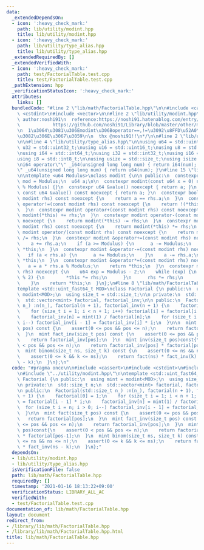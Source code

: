 ```yaml
---
data:
  _extendedDependsOn:
  - icon: ':heavy_check_mark:'
    path: lib/utility/modint.hpp
    title: lib/utility/modint.hpp
  - icon: ':heavy_check_mark:'
    path: lib/utility/type_alias.hpp
    title: lib/utility/type_alias.hpp
  _extendedRequiredBy: []
  _extendedVerifiedWith:
  - icon: ':heavy_check_mark:'
    path: test/FactorialTable.test.cpp
    title: test/FactorialTable.test.cpp
  _pathExtension: hpp
  _verificationStatusIcon: ':heavy_check_mark:'
  attributes:
    links: []
  bundledCode: "#line 2 \"lib/math/FactorialTable.hpp\"\n\n#include <cassert>\n#include\
    \ <cstdint>\n#include <vector>\n\n#line 2 \"lib/utility/modint.hpp\"\n\n/*\n \
    \ author:noshi91\n  reference:https://noshi91.hatenablog.com/entry/2019/03/31/174006\n\
    \            https://github.com/noshi91/Library/blob/master/other/modint.cpp\n\
    \n  1\u3064\u3081\u306Emodint\u306Boperator==,!=\u3092\u8FFD\u52A0\u3057\u305F\
    \u3082\u306E\u3067\u3059\n\n  thx @noshi91!!\n*/\n\n#line 2 \"lib/utility/type_alias.hpp\"\
    \n\n#line 4 \"lib/utility/type_alias.hpp\"\n\nusing u64 = std::uint64_t;\nusing\
    \ u32 = std::uint32_t;\nusing u16 = std::uint16_t;\nusing u8 = std::uint8_t;\n\
    \nusing i64 = std::int64_t;\nusing i32 = std::int32_t;\nusing i16 = std::int16_t;\n\
    using i8 = std::int8_t;\n\nusing usize = std::size_t;\nusing isize = std::ptrdiff_t;\n\
    \ni64 operator\"\" _i64(unsigned long long num) { return i64(num); }\n\nu64 operator\"\
    \" _u64(unsigned long long num) { return u64(num); }\n#line 15 \"lib/utility/modint.hpp\"\
    \n\ntemplate <u64 Modulus>\nclass modint {\n\n public:\n  constexpr static u64\
    \ mod = Modulus;\n  u64 a;\n\n  constexpr modint(const u64 x = 0) noexcept : a(x\
    \ % Modulus) {}\n  constexpr u64 &value() noexcept { return a; }\n  constexpr\
    \ const u64 &value() const noexcept { return a; }\n  constexpr bool operator==(const\
    \ modint rhs) const noexcept {\n    return a == rhs.a;\n  }\n  constexpr bool\
    \ operator!=(const modint rhs) const noexcept {\n    return !(*this == rhs);\n\
    \  }\n  constexpr modint operator+(const modint rhs) const noexcept {\n    return\
    \ modint(*this) += rhs;\n  }\n  constexpr modint operator-(const modint rhs) const\
    \ noexcept {\n    return modint(*this) -= rhs;\n  }\n  constexpr modint operator*(const\
    \ modint rhs) const noexcept {\n    return modint(*this) *= rhs;\n  }\n  constexpr\
    \ modint operator/(const modint rhs) const noexcept {\n    return modint(*this)\
    \ /= rhs;\n  }\n  constexpr modint &operator+=(const modint rhs) noexcept {\n\
    \    a += rhs.a;\n    if (a >= Modulus) {\n      a -= Modulus;\n    }\n    return\
    \ *this;\n  }\n  constexpr modint &operator-=(const modint rhs) noexcept {\n \
    \   if (a < rhs.a) {\n      a += Modulus;\n    }\n    a -= rhs.a;\n    return\
    \ *this;\n  }\n  constexpr modint &operator*=(const modint rhs) noexcept {\n \
    \   a = a * rhs.a % Modulus;\n    return *this;\n  }\n  constexpr modint &operator/=(modint\
    \ rhs) noexcept {\n    u64 exp = Modulus - 2;\n    while (exp) {\n      if (exp\
    \ % 2) {\n        *this *= rhs;\n      }\n      rhs *= rhs;\n      exp /= 2;\n\
    \    }\n    return *this;\n  }\n};\n#line 8 \"lib/math/FactorialTable.hpp\"\n\n\
    template <std::uint_fast64_t MOD>\nclass Factorial {\n public:\n  using mint =\
    \ modint<MOD>;\n  using size_t = std::size_t;\n\n private:\n  std::size_t n;\n\
    \  std::vector<mint> factorial, factorial_inv;\n\n public:\n  Factorial(std::size_t\
    \ n_) :n(n_), factorial(n + 1), factorial_inv(n + 1) {\n    factorial[0] = 1;\n\
    \    for (size_t i = 1; i < n + 1; i++) factorial[i] = factorial[i - 1] * i;\n\
    \    factorial_inv[n] = mint(1) / factorial[n];\n    for (size_t i = n; i > 0;\
    \ i--) factorial_inv[i - 1] = factorial_inv[i] * i;\n  }\n\n  mint fact(size_t\
    \ pos) const {\n    assert(0 <= pos && pos <= n);\n    return factorial[pos];\n\
    \  }\n  mint fact_inv(size_t pos) const {\n    assert(0 <= pos && pos <= n);\n\
    \    return factorial_inv[pos];\n  }\n  mint inv(size_t pos)const{\n    assert(0\
    \ < pos && pos <= n);\n    return factorial_inv[pos] * factorial[pos-1];\n  }\n\
    \  mint binom(size_t ns, size_t k) const {\n    assert(0 <= ns && ns <= n);\n\
    \    assert(0 <= k && k <= ns);\n    return fact(ns) * fact_inv(k) * fact_inv(ns\
    \ - k);\n  }\n};\n"
  code: "#pragma once\n\n#include <cassert>\n#include <cstdint>\n#include <vector>\n\
    \n#include \"../utility/modint.hpp\"\n\ntemplate <std::uint_fast64_t MOD>\nclass\
    \ Factorial {\n public:\n  using mint = modint<MOD>;\n  using size_t = std::size_t;\n\
    \n private:\n  std::size_t n;\n  std::vector<mint> factorial, factorial_inv;\n\
    \n public:\n  Factorial(std::size_t n_) :n(n_), factorial(n + 1), factorial_inv(n\
    \ + 1) {\n    factorial[0] = 1;\n    for (size_t i = 1; i < n + 1; i++) factorial[i]\
    \ = factorial[i - 1] * i;\n    factorial_inv[n] = mint(1) / factorial[n];\n  \
    \  for (size_t i = n; i > 0; i--) factorial_inv[i - 1] = factorial_inv[i] * i;\n\
    \  }\n\n  mint fact(size_t pos) const {\n    assert(0 <= pos && pos <= n);\n \
    \   return factorial[pos];\n  }\n  mint fact_inv(size_t pos) const {\n    assert(0\
    \ <= pos && pos <= n);\n    return factorial_inv[pos];\n  }\n  mint inv(size_t\
    \ pos)const{\n    assert(0 < pos && pos <= n);\n    return factorial_inv[pos]\
    \ * factorial[pos-1];\n  }\n  mint binom(size_t ns, size_t k) const {\n    assert(0\
    \ <= ns && ns <= n);\n    assert(0 <= k && k <= ns);\n    return fact(ns) * fact_inv(k)\
    \ * fact_inv(ns - k);\n  }\n};"
  dependsOn:
  - lib/utility/modint.hpp
  - lib/utility/type_alias.hpp
  isVerificationFile: false
  path: lib/math/FactorialTable.hpp
  requiredBy: []
  timestamp: '2021-01-16 18:13:22+09:00'
  verificationStatus: LIBRARY_ALL_AC
  verifiedWith:
  - test/FactorialTable.test.cpp
documentation_of: lib/math/FactorialTable.hpp
layout: document
redirect_from:
- /library/lib/math/FactorialTable.hpp
- /library/lib/math/FactorialTable.hpp.html
title: lib/math/FactorialTable.hpp
---
```

